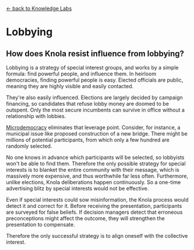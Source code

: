 [&larr; back to Knowledge Labs](.)

# Lobbying

## How does Knola resist influence from lobbying?

Lobbying is a strategy of special interest groups, and works by a simple formula: find powerful people, and influence them. In heirloom democracies, finding powerful people is easy. Elected officials are public, meaning they are highly visible and easily contacted.

They're also easily influenced. Elections are largely decided by campaign financing, so candidates that refuse lobby money are doomed to be outspent. Only the most secure incumbents can survive in office without a relationship with lobbies. 

[Microdemocracy](microdemocracy) eliminates that leverage point. Consider, for instance, a municipal issue like proposed construction of a new bridge. There might be millions of potential participants, from which only a few hundred are randomly selected.

No one knows in advance which participants will be selected, so lobbyists won't be able to find them. Therefore the only possible strategy for special interests is to blanket the entire community with their message, which is massively more expensive, and thus worthwhile far less often. Furthermore, unlike elections, Knola deliberations happen continuously. So a one-time advertising blitz by special interests would not be effective.

Even if special interests could sow misinformation, the Knola process would detect it and correct for it. Before receiving the presentation, participants are surveyed for false beliefs. If decision managers detect that erroneous preconceptions might affect the outcome, they will strengthen the presentation to compensate.

Therefore the only successful strategy is to align oneself with the collective interest.
